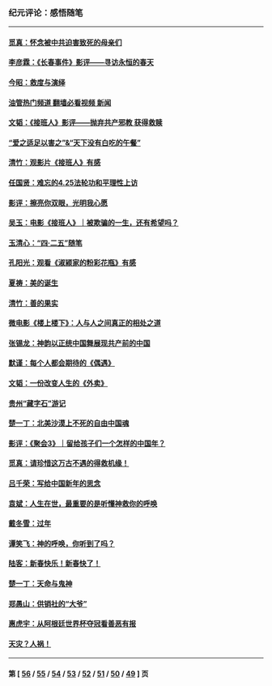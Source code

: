 ### 纪元评论：感悟随笔
---
#### [觅真：怀念被中共迫害致死的母亲们](../../pages/nsc1035/n13997271.md?05170330) 
#### [李彦霖：《长春事件》影评——寻访永恒的春天](../../pages/nsc1035/n13995112.md?05170330) 
#### [今昭：救度与演绎](../../pages/nsc1035/n13992670.md?05170330) 
#### [油管热门频道 翻墙必看视频 新闻](ok?05170330)
#### [文韬：《接班人》影评——抛弃共产邪教 获得救赎](../../pages/nsc1035/n13990160.md?05170330) 
#### [“爱之适足以害之”&“天下没有白吃的午餐”](../../pages/nsc1035/n13988391.md?05170330) 
#### [清竹：观影片《接班人》有感](../../pages/nsc1035/n13983561.md?05170330) 
#### [任国贤：难忘的4.25法轮功和平理性上访](../../pages/nsc1035/n13983482.md?05170330) 
#### [影评：擦亮你双眼，光明我心愿](../../pages/nsc1035/n13982333.md?05170330) 
#### [吴玉：电影《接班人》｜被欺骗的一生，还有希望吗？](../../pages/nsc1035/n13981972.md?05170330) 
#### [玉清心：“四·二五”随笔](../../pages/nsc1035/n13978628.md?05170330) 
#### [孔阳光：观看《淑颍家的粉彩花瓶》有感](../../pages/nsc1035/n13967929.md?05170330) 
#### [夏祷：美的诞生](../../pages/nsc1035/n13962321.md?05170330) 
#### [清竹：善的果实](../../pages/nsc1035/n13963980.md?05170330) 
#### [微电影《楼上楼下》：人与人之间真正的相处之道](../../pages/nsc1035/n13944319.md?05170330) 
#### [张锡龙：神韵以正统中国舞展现共产前的中国](../../pages/nsc1035/n13939727.md?05170330) 
#### [默谨：每个人都会期待的《偶遇》](../../pages/nsc1035/n13939091.md?05170330) 
#### [文韬：一份改变人生的《外卖》](../../pages/nsc1035/n13931822.md?05170330) 
#### [贵州“藏字石”游记](../../pages/nsc1035/n13923310.md?05170330) 
#### [楚一丁：北美沙漠上不死的自由中国魂](../../pages/nsc1035/n13921879.md?05170330) 
#### [影评：《聚会3》｜留给孩子们一个怎样的中国年？](../../pages/nsc1035/n13919652.md?05170330) 
#### [觅真：请珍惜这万古不遇的得救机缘！](../../pages/nsc1035/n13917157.md?05170330) 
#### [吕千荣：写给中国新年的思念](../../pages/nsc1035/n13915103.md?05170330) 
#### [袁斌：人生在世，最重要的是听懂神救你的呼唤](../../pages/nsc1035/n13914636.md?05170330) 
#### [戴冬雪：过年](../../pages/nsc1035/n13913311.md?05170330) 
#### [谭笑飞：神的呼唤，你听到了吗？](../../pages/nsc1035/n13912603.md?05170330) 
#### [陆客：新春快乐！新春快了！](../../pages/nsc1035/n13911771.md?05170330) 
#### [楚一丁：天命与鬼神](../../pages/nsc1035/n13904371.md?05170330) 
#### [郑愚山：供销社的“大爷”](../../pages/nsc1035/n13904409.md?05170330) 
#### [惠虎宇：从阿根廷世界杯夺冠看善恶有报](../../pages/nsc1035/n13889438.md?05170330) 
#### [天灾？人祸！](../../pages/nsc1035/n13900104.md?05170330) 

---
#### 第 [ [56](./56.md?05170330) / [55](./55.md?05170330) / [54](./54.md?05170330) / [53](./53.md?05170330) / [52](./52.md?05170330) / [51](./51.md?05170330) / [50](./50.md?05170330) / [49](./49.md?05170330) ] 页

